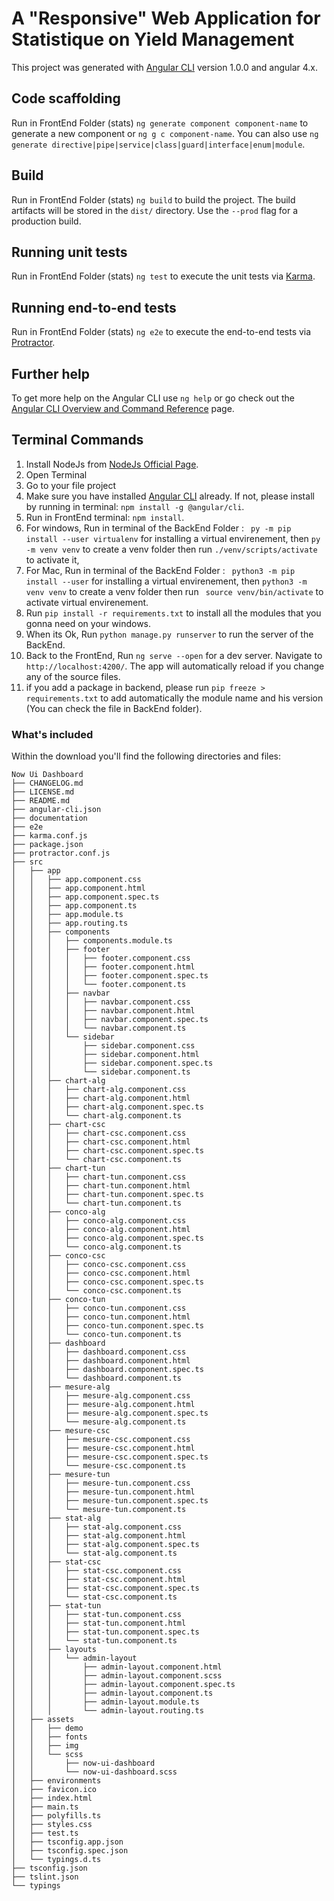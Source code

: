 # A "Responsive" Web Application for Statistique on Yield Management

This project was generated with [Angular CLI](https://github.com/angular/angular-cli) version 1.0.0 and angular 4.x.

## Code scaffolding

Run in FrontEnd Folder (stats) `ng generate component component-name` to generate a new component or `ng g c component-name`. You can also use `ng generate directive|pipe|service|class|guard|interface|enum|module`.

## Build

Run in FrontEnd Folder (stats) `ng build` to build the project. The build artifacts will be stored in the `dist/` directory. Use the `--prod` flag for a production build.

## Running unit tests

Run in FrontEnd Folder (stats) `ng test` to execute the unit tests via [Karma](https://karma-runner.github.io).

## Running end-to-end tests

Run in FrontEnd Folder (stats) `ng e2e` to execute the end-to-end tests via [Protractor](http://www.protractortest.org/).

## Further help

To get more help on the Angular CLI use `ng help` or go check out the [Angular CLI Overview and Command Reference](https://angular.io/cli) page.


## Terminal Commands

1. Install NodeJs from [NodeJs Official Page](https://nodejs.org/en).
2. Open Terminal
3. Go to your file project
4. Make sure you have installed [Angular CLI](https://github.com/angular/angular-cli) already. If not, please install by running in terminal: ```npm install -g @angular/cli```.
5. Run in FrontEnd terminal: ```npm install```.
6. For windows, Run in terminal of the BackEnd Folder : ``` py -m pip install --user virtualenv``` for installing a virtual envirenement, then ```py -m venv venv``` to create a venv folder then run ```./venv/scripts/activate``` to activate it,
7. For Mac, Run in terminal of the BackEnd Folder : ``` python3 -m pip install --user``` for installing a virtual envirenement, then ```python3 -m venv venv``` to create a venv folder then run ``` source venv/bin/activate``` to activate virtual envirenement.
8. Run ```pip install -r requirements.txt``` to install all the modules that you gonna need on your windows.
9. When its Ok, Run ```python manage.py runserver``` to run the server of the BackEnd.
10. Back to the FrontEnd, Run `ng serve --open` for a dev server. Navigate to `http://localhost:4200/`. The app will automatically reload if you change any of the source files.
11. if you add a package in backend, please run ```pip freeze > requirements.txt``` to add automatically the module name and his version (You can check the file in BackEnd folder). 

### What's included

Within the download you'll find the following directories and files:

```
Now Ui Dashboard
├── CHANGELOG.md
├── LICENSE.md
├── README.md
├── angular-cli.json
├── documentation
├── e2e
├── karma.conf.js
├── package.json
├── protractor.conf.js
├── src
│   ├── app
│   │   ├── app.component.css
│   │   ├── app.component.html
│   │   ├── app.component.spec.ts
│   │   ├── app.component.ts
│   │   ├── app.module.ts
│   │   ├── app.routing.ts
│   │   ├── components
│   │   │   ├── components.module.ts
│   │   │   ├── footer
│   │   │   │   ├── footer.component.css
│   │   │   │   ├── footer.component.html
│   │   │   │   ├── footer.component.spec.ts
│   │   │   │   └── footer.component.ts
│   │   │   ├── navbar
│   │   │   │   ├── navbar.component.css
│   │   │   │   ├── navbar.component.html
│   │   │   │   ├── navbar.component.spec.ts
│   │   │   │   └── navbar.component.ts
│   │   │   └── sidebar
│   │   │       ├── sidebar.component.css
│   │   │       ├── sidebar.component.html
│   │   │       ├── sidebar.component.spec.ts
│   │   │       └── sidebar.component.ts
│   │   ├── chart-alg
│   │   │   ├── chart-alg.component.css
│   │   │   ├── chart-alg.component.html
│   │   │   ├── chart-alg.component.spec.ts
│   │   │   └── chart-alg.component.ts
│   │   ├── chart-csc
│   │   │   ├── chart-csc.component.css
│   │   │   ├── chart-csc.component.html
│   │   │   ├── chart-csc.component.spec.ts
│   │   │   └── chart-csc.component.ts
│   │   ├── chart-tun
│   │   │   ├── chart-tun.component.css
│   │   │   ├── chart-tun.component.html
│   │   │   ├── chart-tun.component.spec.ts
│   │   │   └── chart-tun.component.ts
│   │   ├── conco-alg
│   │   │   ├── conco-alg.component.css
│   │   │   ├── conco-alg.component.html
│   │   │   ├── conco-alg.component.spec.ts
│   │   │   └── conco-alg.component.ts
│   │   ├── conco-csc
│   │   │   ├── conco-csc.component.css
│   │   │   ├── conco-csc.component.html
│   │   │   ├── conco-csc.component.spec.ts
│   │   │   └── conco-csc.component.ts
│   │   ├── conco-tun
│   │   │   ├── conco-tun.component.css
│   │   │   ├── conco-tun.component.html
│   │   │   ├── conco-tun.component.spec.ts
│   │   │   └── conco-tun.component.ts
│   │   ├── dashboard
│   │   │   ├── dashboard.component.css
│   │   │   ├── dashboard.component.html
│   │   │   ├── dashboard.component.spec.ts
│   │   │   └── dashboard.component.ts
│   │   ├── mesure-alg
│   │   │   ├── mesure-alg.component.css
│   │   │   ├── mesure-alg.component.html
│   │   │   ├── mesure-alg.component.spec.ts
│   │   │   └── mesure-alg.component.ts
│   │   ├── mesure-csc
│   │   │   ├── mesure-csc.component.css
│   │   │   ├── mesure-csc.component.html
│   │   │   ├── mesure-csc.component.spec.ts
│   │   │   └── mesure-csc.component.ts
│   │   ├── mesure-tun
│   │   │   ├── mesure-tun.component.css
│   │   │   ├── mesure-tun.component.html
│   │   │   ├── mesure-tun.component.spec.ts
│   │   │   └── mesure-tun.component.ts
│   │   ├── stat-alg
│   │   │   ├── stat-alg.component.css
│   │   │   ├── stat-alg.component.html
│   │   │   ├── stat-alg.component.spec.ts
│   │   │   └── stat-alg.component.ts
│   │   ├── stat-csc
│   │   │   ├── stat-csc.component.css
│   │   │   ├── stat-csc.component.html
│   │   │   ├── stat-csc.component.spec.ts
│   │   │   └── stat-csc.component.ts
│   │   ├── stat-tun
│   │   │   ├── stat-tun.component.css
│   │   │   ├── stat-tun.component.html
│   │   │   ├── stat-tun.component.spec.ts
│   │   │   └── stat-tun.component.ts
│   │   ├── layouts
│   │   │   └── admin-layout
│   │   │       ├── admin-layout.component.html
│   │   │       ├── admin-layout.component.scss
│   │   │       ├── admin-layout.component.spec.ts
│   │   │       ├── admin-layout.component.ts
│   │   │       ├── admin-layout.module.ts
│   │   │       └── admin-layout.routing.ts
│   ├── assets
│   │   ├── demo
│   │   ├── fonts
│   │   ├── img
│   │   └── scss
│   │       ├── now-ui-dashboard
│   │       └── now-ui-dashboard.scss
│   ├── environments
│   ├── favicon.ico
│   ├── index.html
│   ├── main.ts
│   ├── polyfills.ts
│   ├── styles.css
│   ├── test.ts
│   ├── tsconfig.app.json
│   ├── tsconfig.spec.json
│   └── typings.d.ts
├── tsconfig.json
├── tslint.json
└── typings
```
